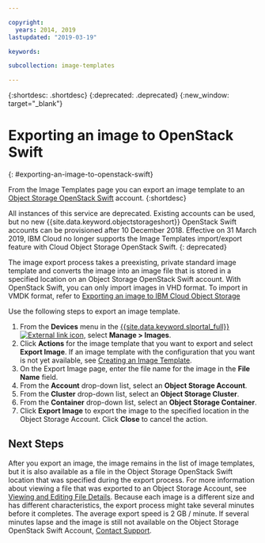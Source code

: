 ```yaml
---

copyright:
  years: 2014, 2019
lastupdated: "2019-03-19"

keywords:

subcollection: image-templates

---
```


{:shortdesc: .shortdesc}
{:deprecated: .deprecated}
{:new_window: target="_blank"}

# Exporting an image to OpenStack Swift
{: #exporting-an-image-to-openstack-swift}

From the Image Templates page you can export an image template to an [Object Storage OpenStack Swift](/docs/infrastructure/objectstorage-swift?topic=infrastructure/objectstorage-swift-getting-started-with-object-storage-openstack-swift#getting-started-with-object-storage-openstack-swift) account.
{:shortdesc}

All instances of this service are deprecated. Existing accounts can be used, but no new {{site.data.keyword.objectstorageshort}} OpenStack Swift accounts can be provisioned after 10 December 2018. Effective on 31 March 2019, IBM Cloud no longer supports the Image Templates import/export feature with Cloud Object Storage OpenStack Swift.
{: deprecated}

The image export process takes a preexisting, private standard image template and converts the image into an image file that is stored in a specified location on an Object Storage OpenStack Swift account. With OpenStack Swift, you can only import images in VHD format. To import in VMDK format, refer to [Exporting an image to IBM Cloud Object Storage](/docs/infrastructure/image-templates?topic=image-templates-exporting-an-image-to-ibm-cloud-object-storage#exporting-an-image-to-ibm-cloud-object-storage)


Use the following steps to export an image template.

1. From the **Devices** menu in the [{{site.data.keyword.slportal_full}} ![External link icon](../../icons/launch-glyph.svg "External link icon")](https://control.softlayer.com/), select **Manage > Images**.
2. Click **Actions** for the image template that you want to export and select **Export Image**. If an image template with the configuration that you want is not yet
available, see [Creating an Image Template](/docs/infrastructure/image-templates?topic=image-templates-creating-an-image-template#creating-an-image-template).
3. On the Export Image page, enter the file name for the image in the **File Name** field.
5. From the **Account** drop-down list, select an **Object Storage Account**.
6. From the **Cluster** drop-down list, select an **Object Storage Cluster**.
7. From the **Container** drop-down list, select an **Object Storage Container**.
8. Click **Export Image** to export the image to the specified location in the Object Storage Account. Click **Close** to cancel
the action.

## Next Steps

After you export an image, the image remains in the list of image templates, but it is also available as a file in the Object Storage OpenStack Swift location that was specified during the export process. For more information about viewing a file that was
exported to an Object Storage Account, see [Viewing and Editing File Details](/docs/infrastructure/objectstorage-swift?topic=infrastructure/objectstorage-swift-viewing-and-editing-file-details#viewing-and-editing-file-details). Because each image is a different size and has different characteristics, the export process might
take several minutes before it completes. The average export speed is 2 GB / minute. If several minutes lapse and the image is still not
available on the Object Storage OpenStack Swift Account, [Contact Support](/docs/get-support?topic=get-support-getting-customer-support#getting-customer-support).
